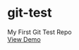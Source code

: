 # git-test
My First Git Test Repo<br>
<a href="https://redwanhaitami.github.io/git-test/">View Demo</a>
